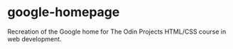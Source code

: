 # google-homepage
Recreation of the Google home for The Odin Projects HTML/CSS course in web development. 
